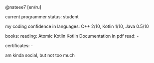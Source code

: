 @nateee7 [en/ru]

current programmer status:  student


my coding confidence in languages:
 	C++		2/10,
 	Kotlin		1/10,
 	Java		0.5/10

books:
	reading:
		Atomic Kotlin
		Kotlin Documentation in pdf
	read:
		-

certificates:
	-


am kinda social, but not too much
